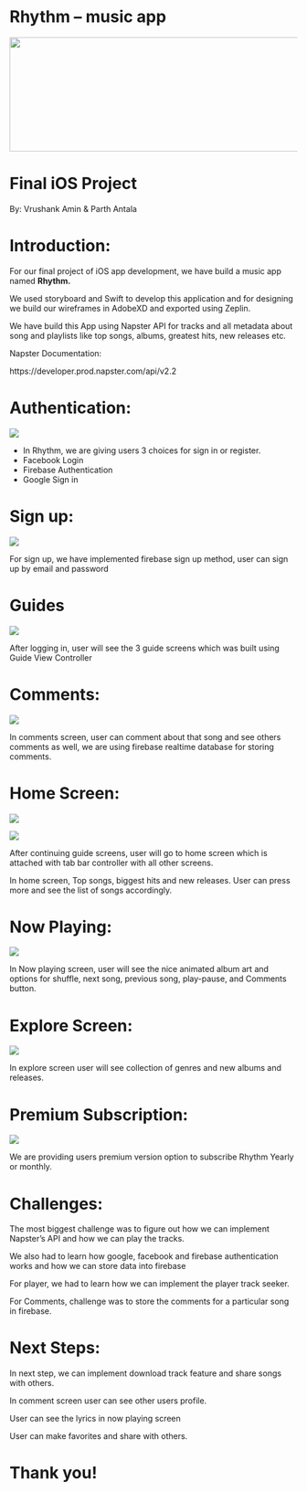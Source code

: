 # Rhythm – music app

<!-- ![](img/Group1_Milestone50.png) -->
<img src="img/Group1_Milestone50.png" width="750" height="200">

# Final iOS Project
By: Vrushank Amin & Parth Antala

# Introduction:

For our final project of iOS app development\, we have build a music app named  __Rhythm\.__

We used storyboard and Swift to develop this application and for designing we build our wireframes in AdobeXD and exported using Zeplin\.

We have build this App using Napster API for tracks and all metadata about song and playlists like top songs\, albums\, greatest hits\, new releases etc\.

Napster Documentation:

https://developer\.prod\.napster\.com/api/v2\.2

# Authentication:

![](img/Group1_Milestone51.png)

* In Rhythm\, we are giving users 3 choices for sign in or register\.
* Facebook Login
* Firebase Authentication
* Google Sign in

# Sign up:

![](img/Group1_Milestone52.png)

For sign up\, we have implemented firebase sign up method\, user can sign up by email and password

# Guides

![](img/Group1_Milestone53.png)

After logging in\, user will see the 3 guide screens which was built using Guide View Controller

# Comments:

![](img/Group1_Milestone54.png)

In comments screen\, user can comment about that song and see others comments as well\, we are using firebase realtime database for storing comments\.

# Home Screen:

![](img/Group1_Milestone55.png)

![](img/Group1_Milestone56.png)

After continuing guide screens\, user will go to home screen which is attached with tab bar controller with all other screens\.

In home screen\, Top songs\, biggest hits and new releases\. User can press more and see the list of songs accordingly\.

# Now Playing:

![](img/Group1_Milestone57.png)

In Now playing screen\, user will see the nice animated album art and options for shuffle\, next song\, previous song\, play\-pause\, and Comments button\.

# Explore Screen:

![](img/Group1_Milestone58.png)

In explore screen user will see collection of genres and new albums and releases\.

# Premium Subscription:

![](img/Group1_Milestone59.png)

We are providing users premium version option to subscribe Rhythm Yearly or monthly\.

# Challenges:

The most biggest challenge was to figure out how we can implement Napster’s API and how we can play the tracks\.

We also had to learn how google\, facebook and firebase authentication works and how we can store data into firebase

For player\, we had to learn how we can implement the player track seeker\.

For Comments\, challenge was to store the comments for a particular song in firebase\.

# Next Steps:

In next step\, we can implement download track feature and share songs with others\.

In comment screen user can see other users profile\.

User can see the lyrics in now playing screen

User can make favorites and share with others\.

# Thank you!

